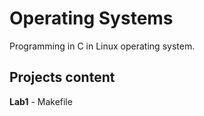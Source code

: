 # Operating Systems
Programming in C in Linux operating system.
## Projects content
**Lab1** - Makefile

